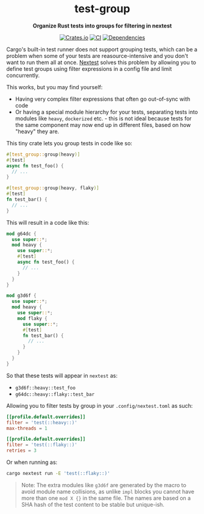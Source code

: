 <div align="center">
  <h1>test-group</h1>
  <p>
    <strong>Organize Rust tests into groups for filtering in nextest</strong>
  </p>
  <p>

[![Crates.io](https://img.shields.io/crates/v/test-group.svg?style=for-the-badge)](https://crates.io/crates/test-group)
[![CI](https://img.shields.io/github/actions/workflow/status/sergiimk/test-group/build.yaml?logo=githubactions&label=CI&logoColor=white&style=for-the-badge&branch=master)](https://github.com/sergiimk/test-group/actions)
[![Dependencies](https://deps.rs/repo/github/sergiimk/test-group/status.svg?&style=for-the-badge)](https://deps.rs/repo/github/sergiimk/test-group)

  </p>
</div>

Cargo's built-in test runner does not support grouping tests, which can be a problem when some of your tests are reasource-intensive and you don't want to run them all at once. [Nextest](https://github.com/nextest-rs/nextest) solves this problem by allowing you to define test groups using filter expressions in a config file and limit concurrently. 

This works, but you may find yourself:
- Having very complex filter expressions that often go out-of-sync with code
- Or having a special module hierarchy for your tests, separating tests into modules like `heavy`, `dockerized` etc. - this is not ideal because tests for the same component may now end up in different files, based on how "heavy" they are.

This tiny crate lets you group tests in code like so:

```rust
#[test_group::group(heavy)]
#[test]
async fn test_foo() {
  // ...
}

#[test_group::group(heavy, flaky)]
#[test]
fn test_bar() {
  // ...
}
```

This will result in a code like this:

```rust
mod g64dc {
  use super::*;
  mod heavy {
    use super::*;
    #[test]
    async fn test_foo() {
      // ...
    }
  }
}

mod g3d6f {
  use super::*;
  mod heavy {
    use super::*;
    mod flaky {
      use super::*;
      #[test]
      fn test_bar() {
        // ...
      }
    }
  }
}
```

So that these tests will appear in `nextest` as:
- `g3d6f::heavy::test_foo`
- `g64dc::heavy::flaky::test_bar`

Allowing you to filter tests by group in your `.config/nextest.toml` as such:

```toml
[[profile.default.overrides]]
filter = 'test(::heavy::)'
max-threads = 1

[[profile.default.overrides]]
filter = 'test(::flaky::)'
retries = 3
```

Or when running as:

```sh
cargo nextest run -E 'test(::flaky::)'
```

> Note: The extra modules like `g3d6f` are generated by the macro to avoid module name collisions, as unlike `impl` blocks you cannot have more than one `mod X {}` in the same file. The names are based on a SHA hash of the test content to be stable but unique-ish.
